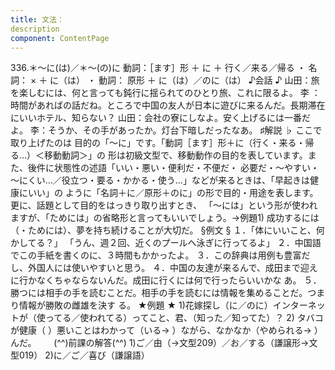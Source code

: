```yaml
---
title: 文法：
description
component: ContentPage
---
```



336.＊～に(は)／＊～(の)に
動詞：［ます］形 ＋ に ＋ 行く／来る／帰る ・
名詞： × ＋ に（は） ・
動詞： 原形 ＋ に（は）／のに（は）
♪会話 ♪
山田：旅を楽しむには、何と言っても鈍行に揺られてのひとり旅、これに限るよ。
李 ：時間があればの話だね。ところで中国の友人が日本に遊びに来るんだ。長期滞在にいいホテル、知らない？ 山田：会社の寮にしなよ。安く上げるには一番だよ。
李：そうか、その手があったか。灯台下暗しだったなあ。
♯解説 ♭
ここで取り上げたのは 目的の「～に」です。「動詞［ます］形＋に（行く・来る・帰る…）＜移動動詞＞」の 形は初級文型で、移動動作の目的を表しています。また、後件に状態性の述語「いい・悪い・便利だ・不便だ・ 必要だ・～やすい・～にくい…／役立つ・要る・かかる・使う…」などが来るときは、「早起きは健康にいい」の ように「名詞＋に／原形＋のに」の形で目的・用途を表します。更に、話題として目的をはっきり取り出すとき、 「～には」という形が使われますが、「ためには」の省略形と言ってもいいでしょう。→例題1)
成功するには（・ためには）、夢を持ち続けることが大切だ。
§例文 §
１．「体にいいこと、何かしてる？」 「うん、週２回、近くのプールへ泳ぎに行ってるよ」
２．中国語でこの手紙を書くのに、３時間もかかったよ。
３．この辞典は用例も豊富だし、外国人には使いやすいと思う。
４．中国の友達が来るんで、成田まで迎えに行かなくちゃならないんだ。成田に行くには何で行ったらいいかな あ。
５．勝つには相手の手を読むことだ。相手の手を読むには情報を集めることだ。つまり情報が勝敗の雌雄を決す る。
★例題 ★
1)花嫁探し（に／のに）インターネットが（使ってる／使われてる）ってこと、君、（知った／知ってた）？
2) タバコが健康（ ）悪いことはわかって（いる→ ）ながら、なかなか（やめられる→ ）
んだ。      
(^^)前課の解答(^^)
1)ご／由（→文型209）／お／する（謙譲形→文型019）
2)に／ご／喜び（謙譲語）
